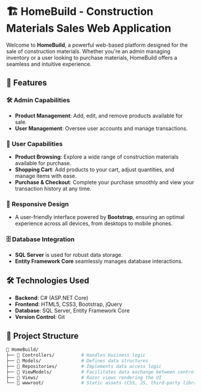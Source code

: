 # 🏗️ HomeBuild - Construction Materials Sales Web Application

Welcome to **HomeBuild**, a powerful web-based platform designed for the sale of construction materials. Whether you're an admin managing inventory or a user looking to purchase materials, HomeBuild offers a seamless and intuitive experience.

## 🚀 Features

### 🛠️ **Admin Capabilities**
- **Product Management**: Add, edit, and remove products available for sale.
- **User Management**: Oversee user accounts and manage transactions.

### 🛒 **User Capabilities**
- **Product Browsing**: Explore a wide range of construction materials available for purchase.
- **Shopping Cart**: Add products to your cart, adjust quantities, and manage items with ease.
- **Purchase & Checkout**: Complete your purchase smoothly and view your transaction history at any time.

### 🎨 **Responsive Design**
- A user-friendly interface powered by **Bootstrap**, ensuring an optimal experience across all devices, from desktops to mobile phones.

### 🗄️ **Database Integration**
- **SQL Server** is used for robust data storage.
- **Entity Framework Core** seamlessly manages database interactions.

## 🛠️ Technologies Used

- **Backend**: C# (ASP.NET Core)
- **Frontend**: HTML5, CSS3, Bootstrap, jQuery
- **Database**: SQL Server, Entity Framework Core
- **Version Control**: Git

## 📂 Project Structure

```bash
📁 HomeBuild/
├── 📁 Controllers/          # Handles business logic
├── 📁 Models/               # Defines data structures
├── 📁 Repositories/         # Implements data access logic
├── 📁 ViewModels/           # Facilitates data exchange between controllers and views
├── 📁 Views/                # Razor views rendering the UI
└── 📁 wwwroot/              # Static assets (CSS, JS, third-party libraries)
